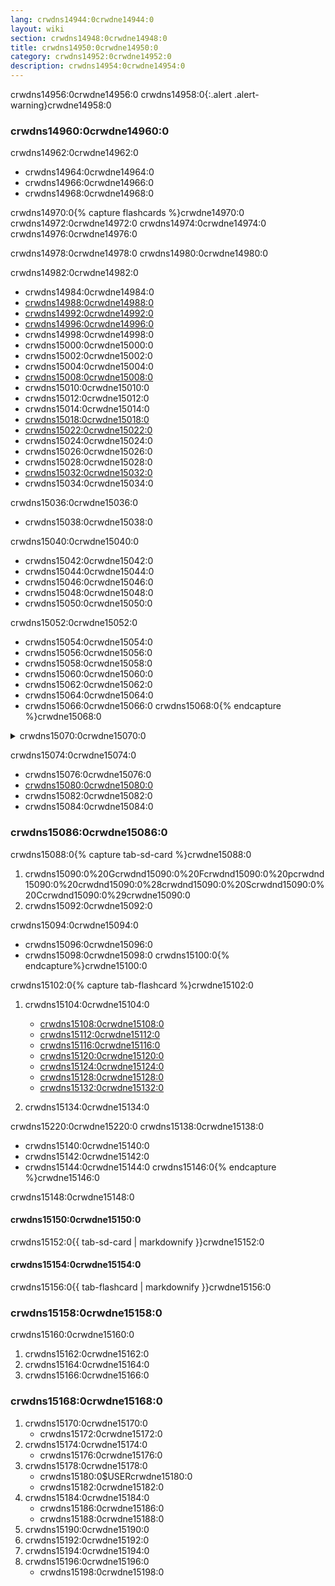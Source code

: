 ```yaml
---
lang: crwdns14944:0crwdne14944:0
layout: wiki
section: crwdns14948:0crwdne14948:0
title: crwdns14950:0crwdne14950:0
category: crwdns14952:0crwdne14952:0
description: crwdns14954:0crwdne14954:0
---
```


crwdns14956:0crwdne14956:0
crwdns14958:0{:.alert .alert-warning}crwdne14958:0

### crwdns14960:0crwdne14960:0

crwdns14962:0crwdne14962:0
- crwdns14964:0crwdne14964:0
- crwdns14966:0crwdne14966:0
- crwdns14968:0crwdne14968:0

crwdns14970:0{% capture flashcards %}crwdne14970:0
crwdns14972:0crwdne14972:0 crwdns14974:0crwdne14974:0 crwdns14976:0crwdne14976:0

crwdns14978:0crwdne14978:0 crwdns14980:0crwdne14980:0

crwdns14982:0crwdne14982:0
- crwdns14984:0crwdne14984:0
- [crwdns14988:0crwdne14988:0](crwdns14986:0crwdne14986:0)
- [crwdns14992:0crwdne14992:0](crwdns14990:0crwdne14990:0)
- [crwdns14996:0crwdne14996:0](crwdns14994:0crwdne14994:0)
- crwdns14998:0crwdne14998:0
- crwdns15000:0crwdne15000:0
- crwdns15002:0crwdne15002:0
- crwdns15004:0crwdne15004:0
- [crwdns15008:0crwdne15008:0](crwdns15006:0crwdne15006:0)
- crwdns15010:0crwdne15010:0
- crwdns15012:0crwdne15012:0
- crwdns15014:0crwdne15014:0
- [crwdns15018:0crwdne15018:0](crwdns15016:0crwdne15016:0)
- [crwdns15022:0crwdne15022:0](crwdns15020:0crwdne15020:0)
- crwdns15024:0crwdne15024:0
- crwdns15026:0crwdne15026:0
- crwdns15028:0crwdne15028:0
- [crwdns15032:0crwdne15032:0](crwdns15030:0crwdne15030:0)
- crwdns15034:0crwdne15034:0

crwdns15036:0crwdne15036:0
- crwdns15038:0crwdne15038:0

crwdns15040:0crwdne15040:0
- crwdns15042:0crwdne15042:0
- crwdns15044:0crwdne15044:0
- crwdns15046:0crwdne15046:0
- crwdns15048:0crwdne15048:0
- crwdns15050:0crwdne15050:0

crwdns15052:0crwdne15052:0
- crwdns15054:0crwdne15054:0
- crwdns15056:0crwdne15056:0
- crwdns15058:0crwdne15058:0
- crwdns15060:0crwdne15060:0
- crwdns15062:0crwdne15062:0
- crwdns15064:0crwdne15064:0
- crwdns15066:0crwdne15066:0
crwdns15068:0{% endcapture %}crwdne15068:0

<details>
    <summary>crwdns15070:0crwdne15070:0</summary>
    <div class="details-content">
        crwdns15072:0{{ flashcards | markdownify }}crwdne15072:0
    </div>
</details>

crwdns15074:0crwdne15074:0
- crwdns15076:0crwdne15076:0
- [crwdns15080:0crwdne15080:0](crwdns15078:0crwdne15078:0)
- crwdns15082:0crwdne15082:0
- crwdns15084:0crwdne15084:0

### crwdns15086:0crwdne15086:0
crwdns15088:0{% capture tab-sd-card %}crwdne15088:0
1. crwdns15090:0%20Gcrwdnd15090:0%20Fcrwdnd15090:0%20pcrwdnd15090:0%20crwdnd15090:0%28crwdnd15090:0%20Scrwdnd15090:0%20Ccrwdnd15090:0%29crwdne15090:0
1. crwdns15092:0crwdne15092:0

crwdns15094:0crwdne15094:0
- crwdns15096:0crwdne15096:0
- crwdns15098:0crwdne15098:0
crwdns15100:0{% endcapture%}crwdne15100:0

crwdns15102:0{% capture tab-flashcard %}crwdne15102:0
1. crwdns15104:0crwdne15104:0
   - [crwdns15108:0crwdne15108:0](crwdns15106:0%20Gcrwdnd15106:0%20Fcrwdnd15106:0%20pcrwdnd15106:0%20crwdnd15106:0%28crwdnd15106:0%20crwdnd15106:0%2Ccrwdnd15106:0%20crwdnd15106:0%20Scrwdnd15106:0%29crwdne15106:0)
   - [crwdns15112:0crwdne15112:0](crwdns15110:0%20Gcrwdnd15110:0%20Fcrwdnd15110:0%20pcrwdnd15110:0%20crwdnd15110:0%28crwdnd15110:0%20crwdnd15110:0%29crwdne15110:0)
   - [crwdns15116:0crwdne15116:0](crwdns15114:0%20Gcrwdnd15114:0%20Fcrwdnd15114:0%20pcrwdnd15114:0%20crwdnd15114:0%28crwdnd15114:0%2Ccrwdnd15114:0%20crwdnd15114:0%20Gcrwdnd15114:0%2Ccrwdnd15114:0%20crwdnd15114:0%2Ccrwdnd15114:0%20Scrwdnd15114:0%20crwdnd15114:0%29crwdne15114:0)
   - [crwdns15120:0crwdne15120:0](crwdns15118:0crwdne15118:0)
   - [crwdns15124:0crwdne15124:0](crwdns15122:0%20Gcrwdnd15122:0%20Fcrwdnd15122:0%20pcrwdnd15122:0%20crwdnd15122:0%28crwdnd15122:0%2Ccrwdnd15122:0%20crwdnd15122:0%20Gcrwdnd15122:0%20crwdnd15122:0%29crwdne15122:0)
   - [crwdns15128:0crwdne15128:0](crwdns15126:0%20Gcrwdnd15126:0%20Fcrwdnd15126:0%20pcrwdnd15126:0%20crwdnd15126:0%28crwdnd15126:0%2Ccrwdnd15126:0%20Gcrwdnd15126:0%20Bcrwdnd15126:0%20Ccrwdnd15126:0%2Ccrwdnd15126:0%20crwdnd15126:0%29crwdne15126:0)
   - [crwdns15132:0crwdne15132:0](crwdns15130:0%20Gcrwdnd15130:0%20Fcrwdnd15130:0%20pcrwdnd15130:0%20crwdnd15130:0%28Scrwdnd15130:0%20crwdnd15130:0%29crwdne15130:0)

1. crwdns15134:0crwdne15134:0

crwdns15220:0crwdne15220:0 crwdns15138:0crwdne15138:0
- crwdns15140:0crwdne15140:0
- crwdns15142:0crwdne15142:0
- crwdns15144:0crwdne15144:0
crwdns15146:0{% endcapture %}crwdne15146:0

<div class="tab-container">
    <div class="pb-3">
        crwdns15148:0crwdne15148:0
    </div>
    <div id="tab-sd-card">
        <noscript><h4>crwdns15150:0crwdne15150:0</h4></noscript>
        crwdns15152:0{{ tab-sd-card | markdownify }}crwdne15152:0
    </div>
    <div id="tab-flashcard">
        <noscript><h4>crwdns15154:0crwdne15154:0</h4></noscript>
        crwdns15156:0{{ tab-flashcard | markdownify }}crwdne15156:0
    </div>
</div>

### crwdns15158:0crwdne15158:0
crwdns15160:0crwdne15160:0
1. crwdns15162:0crwdne15162:0
1. crwdns15164:0crwdne15164:0
1. crwdns15166:0crwdne15166:0

### crwdns15168:0crwdne15168:0
1. crwdns15170:0crwdne15170:0
   - crwdns15172:0crwdne15172:0
1. crwdns15174:0crwdne15174:0
   - crwdns15176:0crwdne15176:0
1. crwdns15178:0crwdne15178:0
   - crwdns15180:0$USERcrwdne15180:0
   - crwdns15182:0crwdne15182:0
1. crwdns15184:0crwdne15184:0
   - crwdns15186:0crwdne15186:0
   - crwdns15188:0crwdne15188:0
1. crwdns15190:0crwdne15190:0
1. crwdns15192:0crwdne15192:0
1. crwdns15194:0crwdne15194:0
1. crwdns15196:0crwdne15196:0
   - crwdns15198:0crwdne15198:0

